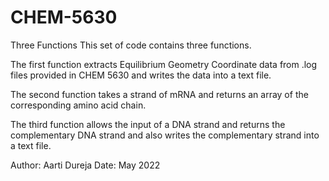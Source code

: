 # CHEM-5630
Three Functions
This set of code contains three functions. 

The first function extracts Equilibrium Geometry Coordinate data from .log files provided in CHEM 5630 and writes the data into a text file.

The second function takes a strand of mRNA and returns an array of the corresponding amino acid chain.

The third function allows the input of a DNA strand and returns the complementary DNA strand and also writes the complementary strand into a text file. 

Author: Aarti Dureja
Date: May 2022
